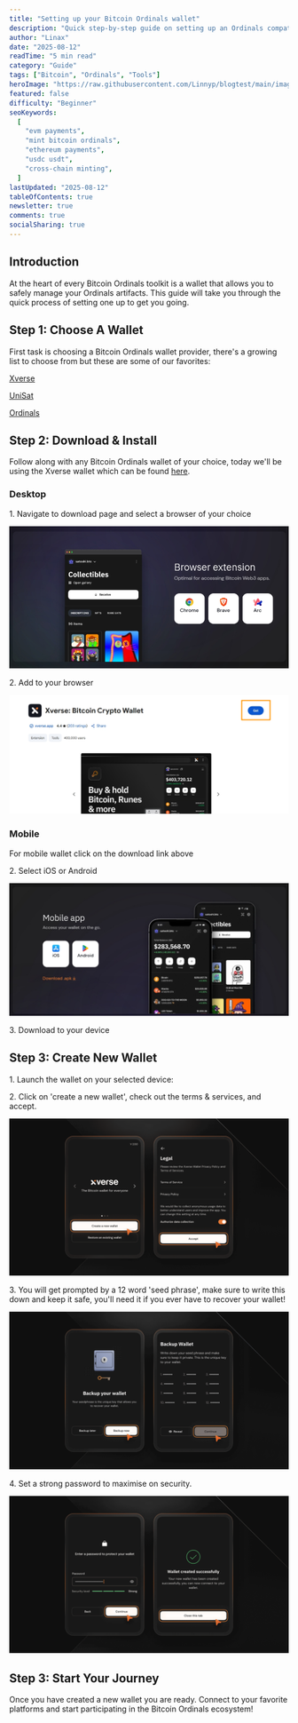 ```yaml
---
title: "Setting up your Bitcoin Ordinals wallet"
description: "Quick step-by-step guide on setting up an Ordinals compatible wallet."
author: "Linax"
date: "2025-08-12"
readTime: "5 min read"
category: "Guide"
tags: ["Bitcoin", "Ordinals", "Tools"]
heroImage: "https://raw.githubusercontent.com/Linnyp/blogtest/main/images/heroes/walletselect.jpg"
featured: false
difficulty: "Beginner"
seoKeywords:
  [
    "evm payments",
    "mint bitcoin ordinals",
    "ethereum payments",
    "usdc usdt",
    "cross-chain minting",
  ]
lastUpdated: "2025-08-12"
tableOfContents: true
newsletter: true
comments: true
socialSharing: true
---
```


## Introduction

At the heart of every Bitcoin Ordinals toolkit is a wallet that allows you to safely manage your Ordinals artifacts. This guide will take you through the quick process of setting one up to get you going.

## Step 1: Choose A Wallet

First task is choosing a Bitcoin Ordinals wallet provider, there's a growing list to choose from but these are some of our favorites:

[Xverse](https://www.xverse.app/download)

[UniSat](https://unisat.io/download)

[Ordinals](https://ordinalswallet.com/create-wallet)

## Step 2: Download & Install

Follow along with any Bitcoin Ordinals wallet of your choice, today we'll be using the Xverse wallet which can be found [here](https://www.xverse.app/download).

### Desktop

1\. Navigate to download page and select a browser of your choice

![Desktop browser selection|style:full-width|caption:Available browsers for use](https://raw.githubusercontent.com/Linnyp/blogtest/main/images/screenshots/xversedesktop.jpeg)

2\. Add to your browser

![Add xverse to browser|style:full-width](https://raw.githubusercontent.com/Linnyp/blogtest/main/images/screenshots/xversebrowser.jpeg)

### Mobile

For mobile wallet click on the download link above

2\. Select iOS or Android

![iOS or Android|style:full-width](https://raw.githubusercontent.com/Linnyp/blogtest/main/images/screenshots/xversemobile.jpeg)

3\. Download to your device

## Step 3: Create New Wallet

1\. Launch the wallet on your selected device:

2\. Click on 'create a new wallet', check out the terms & services, and accept.

![Wallet create and terms of service|style:full-width](https://raw.githubusercontent.com/Linnyp/blogtest/main/images/screenshots/xversenew.png)

3\. You will get prompted by a 12 word 'seed phrase', make sure to write this down and keep it safe, you'll need it if you ever have to recover your wallet!

![12 word seed phrase|style:full-width|caption:Keep safe never share](https://raw.githubusercontent.com/Linnyp/blogtest/main/images/screenshots/xversephrase.png)

4\. Set a strong password to maximise on security.

![Password creation screen|style:full-width](https://raw.githubusercontent.com/Linnyp/blogtest/main/images/screenshots/xversepassword.png)

## Step 3: Start Your Journey

Once you have created a new wallet you are ready. Connect to your favorite platforms and start participating in the Bitcoin Ordinals ecosystem!
